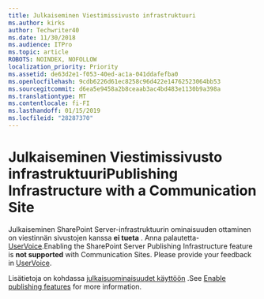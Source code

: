 ```yaml
---
title: Julkaiseminen Viestimissivusto infrastruktuuri
ms.author: kirks
author: Techwriter40
ms.date: 11/30/2018
ms.audience: ITPro
ms.topic: article
ROBOTS: NOINDEX, NOFOLLOW
localization_priority: Priority
ms.assetid: de63d2e1-f053-40ed-ac1a-041ddafefba0
ms.openlocfilehash: 9cdb6226d61ec8258c96d422e14762523064bb53
ms.sourcegitcommit: d6ea5e9458a2b8ceaab3ac4bd483e1130b9a398a
ms.translationtype: MT
ms.contentlocale: fi-FI
ms.lasthandoff: 01/15/2019
ms.locfileid: "28287370"
---
```

# <a name="publishing-infrastructure-with-a-communication-site"></a><span data-ttu-id="f69cc-102">Julkaiseminen Viestimissivusto infrastruktuuri</span><span class="sxs-lookup"><span data-stu-id="f69cc-102">Publishing Infrastructure with a Communication Site</span></span>

<span data-ttu-id="f69cc-p101">Julkaiseminen SharePoint Server-infrastruktuurin ominaisuuden ottaminen on viestinnän sivustojen kanssa **ei tueta** . Anna palautetta- [UserVoice](https://go.microsoft.com/fwlink/?linkid=2047322&amp;clcid=0x409).</span><span class="sxs-lookup"><span data-stu-id="f69cc-p101">Enabling the SharePoint Server Publishing Infrastructure feature is **not supported** with Communication Sites. Please provide your feedback in [UserVoice](https://go.microsoft.com/fwlink/?linkid=2047322&amp;clcid=0x409).</span></span> 
  
<span data-ttu-id="f69cc-105">Lisätietoja on kohdassa [julkaisuominaisuudet käyttöön](https://support.office.com/en-us/article/Enable-publishing-features-479677A6-8B33-4AC7-907D-071C1C7E4518) .</span><span class="sxs-lookup"><span data-stu-id="f69cc-105">See [Enable publishing features](https://support.office.com/en-us/article/Enable-publishing-features-479677A6-8B33-4AC7-907D-071C1C7E4518) for more information.</span></span> 
  

